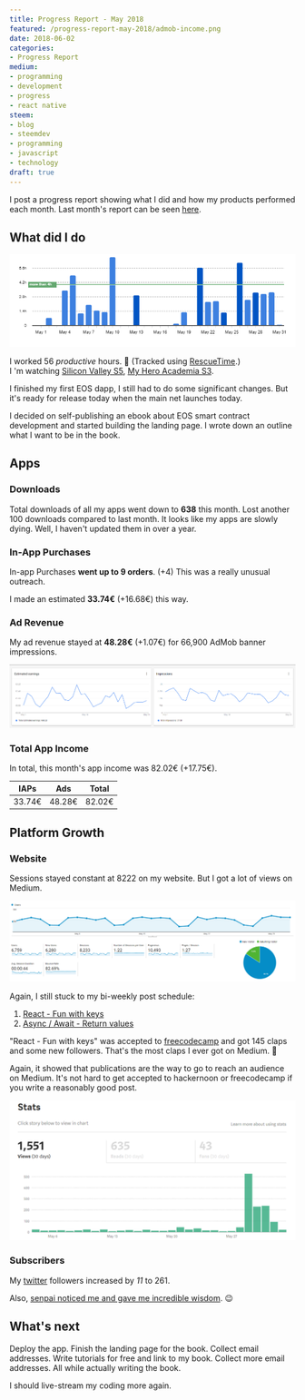 ```yaml
---
title: Progress Report - May 2018
featured: /progress-report-may-2018/admob-income.png
date: 2018-06-02
categories:
- Progress Report
medium:
- programming
- development
- progress
- react native
steem:
- blog
- steemdev
- programming
- javascript
- technology
draft: true
---
```


I post a progress report showing what I did and how my products performed each month.
Last month's report can be seen [here](/progress-report-april-2018).

## What did I do

![Productive Hours in May](./rescueTime.png)

I worked 56 _productive_ hours. 💪 (Tracked using [RescueTime](/redirects/rescuetime).)  
I 'm watching [Silicon Valley S5](https://trakt.tv/shows/silicon-valley/seasons/5), [My Hero Academia S3](https://trakt.tv/shows/my-hero-academia/seasons/3).

I finished my first EOS dapp, I still had to do some significant changes. But it's ready for release today when the main net launches today.

I decided on self-publishing an ebook about EOS smart contract development and started building the landing page.
I wrote down an outline what I want to be in the book.

## Apps
### Downloads
Total downloads of all my apps went down to **638** this month. Lost another 100 downloads compared to last month.
It looks like my apps are slowly dying. Well, I haven't updated them in over a year.

### In-App Purchases
In-app Purchases **went up to 9 orders**. (+4)
This was a really unusual outreach.

I made an estimated **33.74€** (+16.68€) this way.

### Ad Revenue
My ad revenue stayed at **48.28€** (+1.07€) for 66,900 AdMob banner impressions.

![App Income AdMob](./admob-income.png)

### Total App Income
In total, this month's app income was 82.02€ (+17.75€).

IAPs | Ads | Total
--- | --- | ---
33.74€ | 48.28€ | 82.02€

## Platform Growth
### Website
Sessions stayed constant at 8222 on my website.
But I got a lot of views on Medium.

![Website Traffic](./website-traffic.png)

Again, I still stuck to my bi-weekly post schedule:

1. [React - Fun with keys](/react-fun-with-keys/)
1. [Async / Await - Return values](/async-await-return-values/)

"React - Fun with keys" was accepted to [freecodecamp](https://medium.freecodecamp.org/react-fun-with-keys-68f4c8c36f3e) and got 145 claps and some new followers.
That's the most claps I ever got on Medium. 👏

Again, it showed that publications are the way to go to reach an audience on Medium. It's not hard to get accepted to hackernoon or freecodecamp if you write a reasonably good post.

![Medium Stats May](./medium-stats-may.png)

### Subscribers
My [twitter](https://twitter.com/cmichelio) followers increased by _11_ to 261.

Also, [senpai noticed me and gave me incredible wisdom](https://twitter.com/dan_abramov/status/1001245190139543552). 😉


## What's next
Deploy the app.
Finish the landing page for the book. Collect email addresses. Write tutorials for free and link to my book. Collect more email addresses. All while actually writing the book.

I should live-stream my coding more again.
